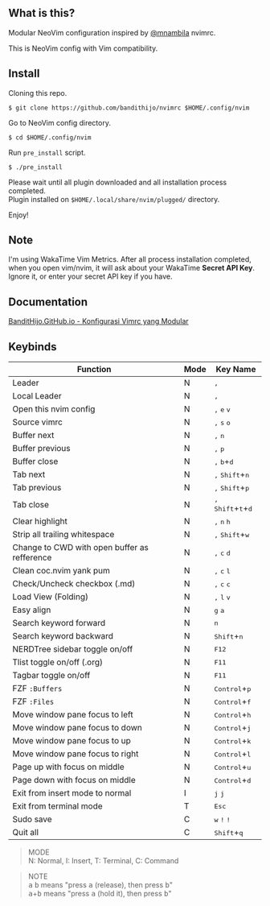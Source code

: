 ## What is this?

Modular NeoVim configuration inspired by [@mnambila](https://github.com/mnabila/nvimrc) nvimrc.

This is NeoVim config with Vim compatibility.

## Install

Cloning this repo.

```
$ git clone https://github.com/bandithijo/nvimrc $HOME/.config/nvim
```

Go to NeoVim config directory.

```
$ cd $HOME/.config/nvim
```

Run `pre_install` script.

```
$ ./pre_install
```

Please wait until all plugin downloaded and all installation process completed.<br>
Plugin installed on `$HOME/.local/share/nvim/plugged/` directory.

Enjoy!

## Note

I'm using WakaTime Vim Metrics. After all process installation completed, when you open vim/nvim, it will ask about your WakaTime **Secret API Key**. Ignore it, or enter your secret API key if you have.


## Documentation

[BanditHijo.GitHub.io - Konfigurasi Vimrc yang Modular](https://bandithijo.github.io/blog/konfigurasi-vimrc-yang-modular)

## Keybinds

| Function                                     | Mode | Key Name                                                |
|----------------------------------------------|------|---------------------------------------------------------|
| Leader                                       | N    | <kbd>,</kbd>                                            |
| Local Leader                                 | N    | <kbd>,</kbd>                                            |
| Open this nvim config                        | N    | <kbd>,</kbd> <kbd>e</kbd> <kbd>v</kbd>                  |
| Source vimrc                                 | N    | <kbd>,</kbd> <kbd>s</kbd> <kbd>o</kbd>                  |
| Buffer next                                  | N    | <kbd>,</kbd> <kbd>n</kbd>                               |
| Buffer previous                              | N    | <kbd>,</kbd> <kbd>p</kbd>                               |
| Buffer close                                 | N    | <kbd>,</kbd> <kbd>b</kbd>+<kbd>d</kbd>                  |
| Tab next                                     | N    | <kbd>,</kbd> <kbd>Shift</kbd>+<kbd>n</kbd>              |
| Tab previous                                 | N    | <kbd>,</kbd> <kbd>Shift</kbd>+<kbd>p</kbd>              |
| Tab close                                    | N    | <kbd>,</kbd> <kbd>Shift</kbd>+<kbd>t</kbd>+<kbd>d</kbd> |
| Clear highlight                              | N    | <kbd>,</kbd> <kbd>n</kbd> <kbd>h</kbd>                  |
| Strip all trailing whitespace                | N    | <kbd>,</kbd> <kbd>Shift</kbd>+<kbd>w</kbd>              |
| Change to CWD with open buffer as refference | N    | <kbd>,</kbd> <kbd>c</kbd> <kbd>d</kbd>                  |
| Clean coc.nvim yank pum                      | N    | <kbd>,</kbd> <kbd>c</kbd> <kbd>l</kbd>                  |
| Check/Uncheck checkbox (.md)                 | N    | <kbd>,</kbd> <kbd>c</kbd> <kbd>c</kbd>                  |
| Load View (Folding)                          | N    | <kbd>,</kbd> <kbd>l</kbd> <kbd>v</kbd>                  |
| Easy align                                   | N    | <kbd>g</kbd> <kbd>a</kbd>                               |
| Search keyword forward                       | N    | <kbd>n</kbd>                                            |
| Search keyword backward                      | N    | <kbd>Shift</kbd>+<kbd>n</kbd>                           |
| NERDTree sidebar toggle on/off               | N    | <kbd>F12</kbd>                                          |
| Tlist toggle on/off (.org)                   | N    | <kbd>F11</kbd>                                          |
| Tagbar toggle on/off                         | N    | <kbd>F11</kbd>                                          |
| FZF `:Buffers`                               | N    | <kbd>Control</kbd>+<kbd>p</kbd>                         |
| FZF `:Files`                                 | N    | <kbd>Control</kbd>+<kbd>f</kbd>                         |
| Move window pane focus to left               | N    | <kbd>Control</kbd>+<kbd>h</kbd>                         |
| Move window pane focus to down               | N    | <kbd>Control</kbd>+<kbd>j</kbd>                         |
| Move window pane focus to up                 | N    | <kbd>Control</kbd>+<kbd>k</kbd>                         |
| Move window pane focus to right              | N    | <kbd>Control</kbd>+<kbd>l</kbd>                         |
| Page up with focus on middle                 | N    | <kbd>Control</kbd>+<kbd>u</kbd>                         |
| Page down with focus on middle               | N    | <kbd>Control</kbd>+<kbd>d</kbd>                         |
| Exit from insert mode to normal              | I    | <kbd>j</kbd> <kbd>j</kbd>                               |
| Exit from terminal mode                      | T    | <kbd>Esc</kbd>                                          |
| Sudo save                                    | C    | <kbd>w</kbd> <kbd>!</kbd> <kbd>!</kbd>                  |
| Quit all                                     | C    | <kbd>Shift</kbd>+<kbd>q</kbd>                           |

> MODE<br>
> N: Normal, I: Insert, T: Terminal, C: Command

> NOTE<br>
> <kbd>a</kbd> <kbd>b</kbd> means "press <kbd>a</kbd> (release), then press <kbd>b</kbd>"<br>
> <kbd>a</kbd>+<kbd>b</kbd> means "press <kbd>a</kbd> (hold it), then press <kbd>b</kbd>"
